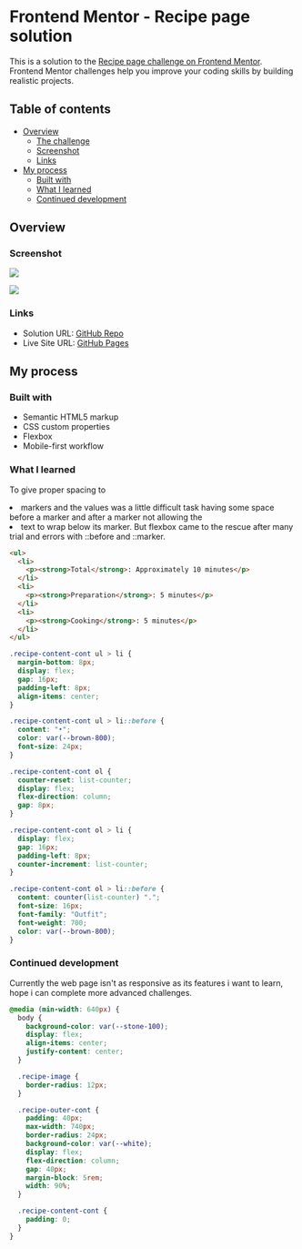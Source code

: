 # Frontend Mentor - Recipe page solution

This is a solution to the [Recipe page challenge on Frontend Mentor](https://www.frontendmentor.io/challenges/recipe-page-KiTsR8QQKm). Frontend Mentor challenges help you improve your coding skills by building realistic projects.

## Table of contents

- [Overview](#overview)
  - [The challenge](#the-challenge)
  - [Screenshot](#screenshot)
  - [Links](#links)
- [My process](#my-process)
  - [Built with](#built-with)
  - [What I learned](#what-i-learned)
  - [Continued development](#continued-development)

## Overview

### Screenshot

![](./Mobile.png)

![](./Desktop.png)

### Links

- Solution URL: [GitHub Repo](https://github.com/akshitjain3/FEM-Recipe.git)
- Live Site URL: [GitHub Pages](https://akshitjain3.github.io/FEM-Recipe/)

## My process

### Built with

- Semantic HTML5 markup
- CSS custom properties
- Flexbox
- Mobile-first workflow

### What I learned

To give proper spacing to <li> markers and the values was a little difficult task having some space before a marker and after a marker not allowing the <li> text to wrap below its marker. But flexbox came to the rescue after many trial and errors with ::before and ::marker.

```html
<ul>
  <li>
    <p><strong>Total</strong>: Approximately 10 minutes</p>
  </li>
  <li>
    <p><strong>Preparation</strong>: 5 minutes</p>
  </li>
  <li>
    <p><strong>Cooking</strong>: 5 minutes</p>
  </li>
</ul>
```

```css
.recipe-content-cont ul > li {
  margin-bottom: 8px;
  display: flex;
  gap: 16px;
  padding-left: 8px;
  align-items: center;
}

.recipe-content-cont ul > li::before {
  content: "•";
  color: var(--brown-800);
  font-size: 24px;
}

.recipe-content-cont ol {
  counter-reset: list-counter;
  display: flex;
  flex-direction: column;
  gap: 8px;
}

.recipe-content-cont ol > li {
  display: flex;
  gap: 16px;
  padding-left: 8px;
  counter-increment: list-counter;
}

.recipe-content-cont ol > li::before {
  content: counter(list-counter) ".";
  font-size: 16px;
  font-family: "Outfit";
  font-weight: 700;
  color: var(--brown-800);
}
```

### Continued development

Currently the web page isn't as responsive as its features i want to learn, hope i can complete more advanced challenges.

```css
@media (min-width: 640px) {
  body {
    background-color: var(--stone-100);
    display: flex;
    align-items: center;
    justify-content: center;
  }

  .recipe-image {
    border-radius: 12px;
  }

  .recipe-outer-cont {
    padding: 40px;
    max-width: 740px;
    border-radius: 24px;
    background-color: var(--white);
    display: flex;
    flex-direction: column;
    gap: 40px;
    margin-block: 5rem;
    width: 90%;
  }

  .recipe-content-cont {
    padding: 0;
  }
}
```
